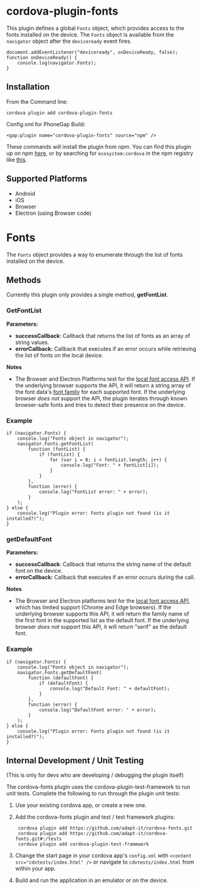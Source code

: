 <!---
    Licensed to the Apache Software Foundation (ASF) under one
    or more contributor license agreements.  See the NOTICE file
    distributed with this work for additional information
    regarding copyright ownership.  The ASF licenses this file
    to you under the Apache License, Version 2.0 (the
    "License"); you may not use this file except in compliance
    with the License.  You may obtain a copy of the License at

      http://www.apache.org/licenses/LICENSE-2.0

    Unless required by applicable law or agreed to in writing,
    software distributed under the License is distributed on an
    "AS IS" BASIS, WITHOUT WARRANTIES OR CONDITIONS OF ANY
    KIND, either express or implied.  See the License for the
    specific language governing permissions and limitations
    under the License.
-->

# cordova-plugin-fonts

This plugin defines a global `Fonts` object, which provides access to the fonts installed on the device. The `Fonts` object is available from the `navigator` object after the `deviceready` event fires.

    document.addEventListener("deviceready", onDeviceReady, false);
    function onDeviceReady() {
        console.log(navigator.Fonts);
    }

## Installation

From the Command line:

    cordova plugin add cordova-plugin-fonts

Config.xml for PhoneGap Build:

    <gap:plugin name="cordova-plugin-fonts" source="npm" />
    
These commands will install the plugin from npm. You can find this plugin up on npm [here](https://www.npmjs.com/package/cordova-plugin-fonts), or by searching for `ecosystem:cordova` in the npm registry like [this](https://www.npmjs.com/search?q=ecosystem%3Acordova).

## Supported Platforms

- Android
- iOS
- Browser
- Electron (using Browser code)

# Fonts

The `Fonts` object provides a way to enumerate through the list of fonts installed on the device.

## Methods

Currently this plugin only provides a single method, **getFontList**.

### GetFontList

**Parameters:**

- **successCallback**: Callback that returns the list of fonts as an array of string values.
- **errorCallback:** Callback that executes if an error occurs while retrieving the list of fonts on the local device.

**Notes**

- The Browser and Electron Platforms test for the [local font access API](https://developer.mozilla.org/en-US/docs/Web/API/Local_Font_Access_API). If the underlying browser supports the API, it will return a string array of the font data's [font family](https://developer.mozilla.org/en-US/docs/Web/API/FontData/family) for each supported font. If the underlying browser _does not_ support the API, the plugin iterates through known browser-safe fonts and tries to detect their presence on the device.

### Example

    if (navigator.Fonts) {
        console.log("Fonts object in navigator");
        navigator.Fonts.getFontList(
            function (fontList) {
                if (fontList) {
                    for (var i = 0; i < fontList.length; i++) {
                        console.log("Font: " + fontList[i]);
                    }
                }
            },
            function (error) {
                console.log("FontList error: " + error);
            }
        );
    } else {
        console.log("Plugin error: Fonts plugin not found (is it installed?)");
    }

### getDefaultFont

**Parameters:**

- **successCallback**: Callback that returns the string name of the default font on the device.
- **errorCallback:** Callback that executes if an error occurs during the call.

**Notes**

- The Browser and Electron platforms test for the [local font access API](https://developer.mozilla.org/en-US/docs/Web/API/Local_Font_Access_API), which has limited support (Chrome and Edge browsers). If the underlying browser supports this API, it will return the family name of the first font in the supported list as the default font. If the underlying browser _does not_ support this API, it will return "serif" as the default font.

### Example

    if (navigator.Fonts) {
        console.log("Fonts object in navigator");
        navigator.Fonts.getDefaultFont(
            function (defaultFont) {
                if (defaultFont) {
                    console.log("Default Font: " + defaultFont);
                }
            },
            function (error) {
                console.log("DefaultFont error: " + error);
            }
        );
    } else {
        console.log("Plugin error: Fonts plugin not found (is it installed?)");
    }
    
## Internal Development / Unit Testing

(This is only for devs who are developing / debugging the plugin itself)

The cordova-fonts plugin uses the cordova-plugin-test-framework to run unit tests. Complete the following to run through the plugin unit tests:

1. Use your existing cordova app, or create a new one.
2. Add the cordova-fonts plugin and test / test framework plugins:

        cordova plugin add https://github.com/adapt-it/cordova-fonts.git
        cordova plugin add https://github.com/adapt-it/cordova-fonts.git#:/tests
        cordova plugin add cordova-plugin-test-framework

3. Change the start page in your cordova app's `config.xml` with `<content src="cdvtests/index.html" />` or navigate to `cdvtests/index.html` from within your app.
4. Build and run the application in an emulator or on the device.
